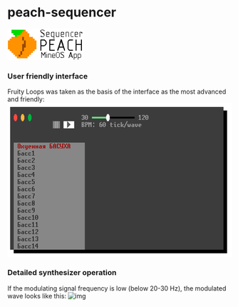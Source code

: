 # peach-sequencer
![Logo](/readme-imgs/logo.png)

### User friendly interface

Fruity Loops was taken as the basis of the interface as the most advanced and friendly:
![img](/readme-imgs/interface.png)

### Detailed synthesizer operation

If the modulating signal frequency is low (below 20-30 Hz), the modulated wave looks like this:
![img](https://camo.githubusercontent.com/65e2c428538e6181a9202c05476cd6afb0562ed0/68747470733a2f2f692e696d6775722e636f6d2f714657655061742e706e67)

